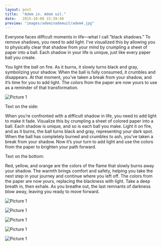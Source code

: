 ```yaml
---
layout: post
title:  "Adem in. Adem uit."
date:   2015-10-08 15:39:40
preview: "images/ademinademuit/adem4.jpg"
---
```




Everyone faces difficult moments in life—what I call “black shadows.” To remove shadows, you need to add light. I’ve visualized this by allowing you to physically clear that shadow from your mind by crumpling a sheet of paper into a ball. Each shadow in your life is unique, just like every paper ball you create.

You light the ball on fire. As it burns, it slowly turns black and gray, symbolizing your shadow. When the ball is fully consumed, it crumbles and disappears. At that moment, you’ve taken a break from your shadow, and it’s time for you to add light. The colors from the paper are now yours to use as a reminder of that transformation.

![Picture 1](../../../../images/ademinademuit/adem1.jpg)

Text on the side:

When you’re confronted with a difficult shadow in life, you need to add light to make it fade. Visualize this by crumpling a sheet of colored paper into a ball. Each shadow is unique, and so is each ball you make. Light it on fire, and as it burns, the ball turns black and gray, representing your dark spot. When the ball has completely burned and crumbles to ash, you’ve taken a break from your shadow. Now it’s your turn to add light and use the colors from the paper to brighten your path forward.

Text on the bottom:

Red, yellow, and orange are the colors of the flame that slowly burns away your shadow. The warmth brings comfort and safety, helping you take the next step in your journey and continue where you left off. The colors from the paper are now yours, replacing the blackness with light. Take a deep breath in, then exhale. As you breathe out, the last remnants of darkness blow away, leaving you ready to move forward.

![Picture 1](../../../../images/ademinademuit/adem2.jpg)

![Picture 1](../../../../images/ademinademuit/adem3.jpg)

![Picture 1](../../../../images/ademinademuit/adem4.jpg)

![Picture 1](../../../../images/ademinademuit/adem5.jpg)

![Picture 1](../../../../images/ademinademuit/adem6.jpg)
